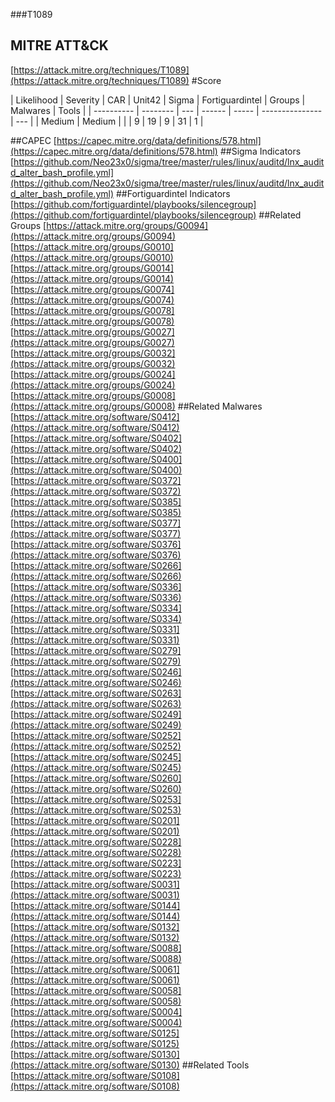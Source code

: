 ###T1089
## MITRE ATT&CK
[https://attack.mitre.org/techniques/T1089](https://attack.mitre.org/techniques/T1089)
#Score

| Likelihood | Severity | CAR | Unit42 | Sigma | Fortiguardintel | Groups | Malwares | Tools |
| ---------- | -------- | --- | ------ | ----- | --------------- | ---  |
| Medium | Medium |   |   | 9 | 19 | 9 | 31 | 1 |

##CAPEC
[https://capec.mitre.org/data/definitions/578.html](https://capec.mitre.org/data/definitions/578.html)
[]()
##Sigma Indicators
[https://github.com/Neo23x0/sigma/tree/master/rules/linux/auditd/lnx_auditd_alter_bash_profile.yml](https://github.com/Neo23x0/sigma/tree/master/rules/linux/auditd/lnx_auditd_alter_bash_profile.yml)
[]()
##Fortiguardintel Indicators
[https://github.com/fortiguardintel/playbooks/silencegroup](https://github.com/fortiguardintel/playbooks/silencegroup)
[]()
##Related Groups
[https://attack.mitre.org/groups/G0094](https://attack.mitre.org/groups/G0094)
[https://attack.mitre.org/groups/G0010](https://attack.mitre.org/groups/G0010)
[https://attack.mitre.org/groups/G0014](https://attack.mitre.org/groups/G0014)
[https://attack.mitre.org/groups/G0074](https://attack.mitre.org/groups/G0074)
[https://attack.mitre.org/groups/G0078](https://attack.mitre.org/groups/G0078)
[https://attack.mitre.org/groups/G0027](https://attack.mitre.org/groups/G0027)
[https://attack.mitre.org/groups/G0032](https://attack.mitre.org/groups/G0032)
[https://attack.mitre.org/groups/G0024](https://attack.mitre.org/groups/G0024)
[https://attack.mitre.org/groups/G0008](https://attack.mitre.org/groups/G0008)
[]()
##Related Malwares
[https://attack.mitre.org/software/S0412](https://attack.mitre.org/software/S0412)
[https://attack.mitre.org/software/S0402](https://attack.mitre.org/software/S0402)
[https://attack.mitre.org/software/S0400](https://attack.mitre.org/software/S0400)
[https://attack.mitre.org/software/S0372](https://attack.mitre.org/software/S0372)
[https://attack.mitre.org/software/S0385](https://attack.mitre.org/software/S0385)
[https://attack.mitre.org/software/S0377](https://attack.mitre.org/software/S0377)
[https://attack.mitre.org/software/S0376](https://attack.mitre.org/software/S0376)
[https://attack.mitre.org/software/S0266](https://attack.mitre.org/software/S0266)
[https://attack.mitre.org/software/S0336](https://attack.mitre.org/software/S0336)
[https://attack.mitre.org/software/S0334](https://attack.mitre.org/software/S0334)
[https://attack.mitre.org/software/S0331](https://attack.mitre.org/software/S0331)
[https://attack.mitre.org/software/S0279](https://attack.mitre.org/software/S0279)
[https://attack.mitre.org/software/S0246](https://attack.mitre.org/software/S0246)
[https://attack.mitre.org/software/S0263](https://attack.mitre.org/software/S0263)
[https://attack.mitre.org/software/S0249](https://attack.mitre.org/software/S0249)
[https://attack.mitre.org/software/S0252](https://attack.mitre.org/software/S0252)
[https://attack.mitre.org/software/S0245](https://attack.mitre.org/software/S0245)
[https://attack.mitre.org/software/S0260](https://attack.mitre.org/software/S0260)
[https://attack.mitre.org/software/S0253](https://attack.mitre.org/software/S0253)
[https://attack.mitre.org/software/S0201](https://attack.mitre.org/software/S0201)
[https://attack.mitre.org/software/S0228](https://attack.mitre.org/software/S0228)
[https://attack.mitre.org/software/S0223](https://attack.mitre.org/software/S0223)
[https://attack.mitre.org/software/S0031](https://attack.mitre.org/software/S0031)
[https://attack.mitre.org/software/S0144](https://attack.mitre.org/software/S0144)
[https://attack.mitre.org/software/S0132](https://attack.mitre.org/software/S0132)
[https://attack.mitre.org/software/S0088](https://attack.mitre.org/software/S0088)
[https://attack.mitre.org/software/S0061](https://attack.mitre.org/software/S0061)
[https://attack.mitre.org/software/S0058](https://attack.mitre.org/software/S0058)
[https://attack.mitre.org/software/S0004](https://attack.mitre.org/software/S0004)
[https://attack.mitre.org/software/S0125](https://attack.mitre.org/software/S0125)
[https://attack.mitre.org/software/S0130](https://attack.mitre.org/software/S0130)
[]()
##Related Tools
[https://attack.mitre.org/software/S0108](https://attack.mitre.org/software/S0108)
[]()
